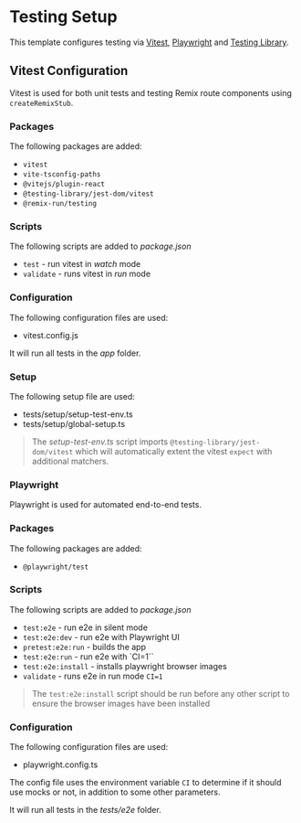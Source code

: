 # Testing Setup

This template configures testing via [Vitest](https://vitest.dev/),
[Playwright](https://playwright.dev/) and [Testing
Library](https://testing-library.com/).

## Vitest Configuration

Vitest is used for both unit tests and testing Remix route components using
`createRemixStub`.

### Packages

The following packages are added:

- `vitest`
- `vite-tsconfig-paths`
- `@vitejs/plugin-react`
- `@testing-library/jest-dom/vitest`
- `@remix-run/testing`

### Scripts

The following scripts are added to _package.json_

- `test` - run vitest in _watch_ mode
- `validate` - runs vitest in _run_ mode

### Configuration

The following configuration files are used:

- vitest.config.js

It will run all tests in the _app_ folder.

### Setup

The following setup file are used:

- tests/setup/setup-test-env.ts
- tests/setup/global-setup.ts

> The _setup-test-env.ts_ script imports `@testing-library/jest-dom/vitest`
> which will automatically extent the vitest `expect` with additional matchers.

### Playwright

Playwright is used for automated end-to-end tests.

### Packages

The following packages are added:

- `@playwright/test`

### Scripts

The following scripts are added to _package.json_

- `test:e2e` - run e2e in silent mode
- `test:e2e:dev` - run e2e with Playwright UI
- `pretest:e2e:run` - builds the app
- `test:e2e:run` - run e2e with `CI=1``
- `test:e2e:install` - installs playwright browser images
- `validate` - runs e2e in run mode `CI=1`

> The `test:e2e:install` script should be run before any other script to ensure
> the browser images have been installed

### Configuration

The following configuration files are used:

- playwright.config.ts

The config file uses the environment variable `CI` to determine if it should use
mocks or not, in addition to some other parameters.

It will run all tests in the _tests/e2e_ folder.
